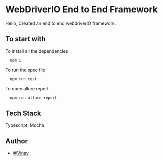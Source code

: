 
# WebDriverIO End to End Framework

Hello, Created an end to end webdriverIO framework.


## To start with

To install all the dependencies

```bash
  npm i
```
    
 To run the spec file

```bash
  npm run test
```

To open allure report

```bash
  npm run allure-report
```


## Tech Stack

Typescript, Mocha


## Author

- [@Vinay](https://github.com/Vinay08sharma)

